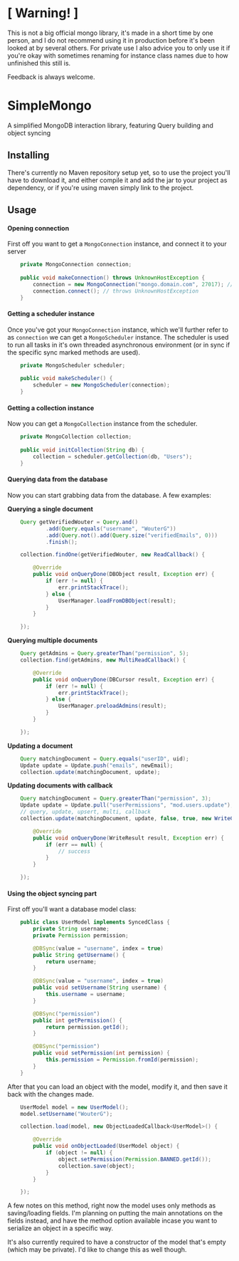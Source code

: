 # [ Warning! ]

This is not a big official mongo library, it's made in a short time by one person, 
and I do not recommend using it in production before it's been looked at by several others. 
For private use I also advice you to only use it if you're okay with sometimes renaming 
for instance class names due to how unfinished this still is.

Feedback is always welcome.


# SimpleMongo
A simplified MongoDB interaction library, featuring Query building and object syncing

## Installing
There's currently no Maven repository setup yet, so to use the project you'll have to download it, and either compile it and add the jar to your project as dependency, or if you're using maven simply link to the project.

## Usage

#### Opening connection
First off you want to get a `MongoConnection` instance, and connect it to your server
```java
    private MongoConnection connection;
    
    public void makeConnection() throws UnknownHostException {
        connection = new MongoConnection("mongo.domain.com", 27017); // defaults to "localhost" and 27017
        connection.connect(); // throws UnknownHostException
    }
```

#### Getting a scheduler instance
Once you've got your `MongoConnection` instance, which we'll further refer to as `connection` we can get a `MongoScheduler` instance. The scheduler is used to run all tasks in it's own threaded asynchronous environment (or in sync if the specific sync marked methods are used).
```java
    private MongoScheduler scheduler;
    
    public void makeScheduler() {
        scheduler = new MongoScheduler(connection);
    }
```

#### Getting a collection instance
Now you can get a `MongoCollection` instance from the scheduler.
```java
    private MongoCollection collection;
    
    public void initCollection(String db) {
        collection = scheduler.getCollection(db, "Users");
    }
```

#### Querying data from the database
Now you can start grabbing data from the database. A few examples:

**Querying a single document**
```java
    Query getVerifiedWouter = Query.and()
            .add(Query.equals("username", "WouterG"))
            .add(Query.not().add(Query.size("verifiedEmails", 0)))
            .finish();

    collection.findOne(getVerifiedWouter, new ReadCallback() {

        @Override
        public void onQueryDone(DBObject result, Exception err) {
            if (err != null) {
                err.printStackTrace();
            } else {
                UserManager.loadFromDBObject(result);
            }
        }

    });
```

**Querying multiple documents**
```java
    Query getAdmins = Query.greaterThan("permission", 5);
    collection.find(getAdmins, new MultiReadCallback() {

        @Override
        public void onQueryDone(DBCursor result, Exception err) {
            if (err != null) {
                err.printStackTrace();
            } else {
                UserManager.preloadAdmins(result);
            }
        }

    });
```

**Updating a document**
```java
    Query matchingDocument = Query.equals("userID", uid);
    Update update = Update.push("emails", newEmail);
    collection.update(matchingDocument, update);
```

**Updating documents with callback**
```java
    Query matchingDocument = Query.greaterThan("permission", 3);
    Update update = Update.pull("userPermissions", "mod.users.update");
    // query, update, upsert, multi, callback
    collection.update(matchingDocument, update, false, true, new WriteCallback() {

        @Override
        public void onQueryDone(WriteResult result, Exception err) {
            if (err == null) {
                // success
            }
        }

    });
```

#### Using the object syncing part
First off you'll want a database model class:
```java
    public class UserModel implements SyncedClass {
        private String username;
        private Permission permission;

        @DBSync(value = "username", index = true)
        public String getUsername() {
            return username;
        }

        @DBSync(value = "username", index = true)
        public void setUsername(String username) {
            this.username = username;
        }

        @DBSync("permission")
        public int getPermission() {
            return permission.getId();
        }

        @DBSync("permission")
        public void setPermission(int permission) {
            this.permission = Permission.fromId(permission);
        }
    }
```

After that you can load an object with the model, modify it, and then save it back with the changes made.
```java
    UserModel model = new UserModel();
    model.setUsername("WouterG");

    collection.load(model, new ObjectLoadedCallback<UserModel>() {

        @Override
        public void onObjectLoaded(UserModel object) {
            if (object != null) {
                object.setPermission(Permission.BANNED.getId());
                collection.save(object);
            }
        }

    });
```

A few notes on this method, right now the model uses only methods as saving/loading fields. I'm planning on putting the main annotations on the fields instead, and have the method option available incase you want to serialize an object in a specific way.

It's also currently required to have a constructor of the model that's empty (which may be private). I'd like to change this as well though.

